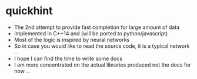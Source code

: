 # quickhint

- The 2nd attempt to provide fast completion for large amount of data
- Implemented in C++14 and (will be ported to python/javascript)
- Most of the logic is inspired by neural networks
- So in case you would like to read the source code, it is a typical network ..
- I hope I can find the time to write some docs
- I am more concentrated on the actual libraries produced not the docs for now ..
